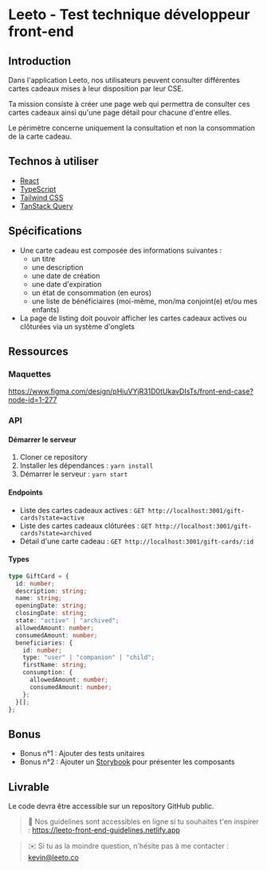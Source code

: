 # Leeto - Test technique développeur front-end

## Introduction

Dans l'application Leeto, nos utilisateurs peuvent consulter différentes cartes cadeaux mises à leur disposition par leur CSE.

Ta mission consiste à créer une page web qui permettra de consulter ces cartes cadeaux ainsi qu'une page détail pour chacune d'entre elles.

Le périmètre concerne uniquement la consultation et non la consommation de la carte cadeau.

## Technos à utiliser

- [React](https://react.dev)
- [TypeScript](https://typescriptlang.org)
- [Tailwind CSS](https://tailwindcss.com)
- [TanStack Query](https://tanstack.com/query)

## Spécifications

- Une carte cadeau est composée des informations suivantes :
  - un titre
  - une description
  - une date de création
  - une date d'expiration
  - un état de consommation (en euros)
  - une liste de bénéficiaires (moi-même, mon/ma conjoint(e) et/ou mes enfants)
- La page de listing doit pouvoir afficher les cartes cadeaux actives ou clôturées via un système d'onglets

## Ressources

### Maquettes

https://www.figma.com/design/pHiuVYjR31D0tUkavDIsTs/front-end-case?node-id=1-277

### API

#### Démarrer le serveur

1. Cloner ce repository
2. Installer les dépendances : `yarn install`
3. Démarrer le serveur : `yarn start`

#### Endpoints

- Liste des cartes cadeaux actives : `GET http://localhost:3001/gift-cards?state=active`
- Liste des cartes cadeaux clôturées : `GET http://localhost:3001/gift-cards?state=archived`
- Détail d'une carte cadeau : `GET http://localhost:3001/gift-cards/:id`

#### Types

```typescript
type GiftCard = {
  id: number;
  description: string;
  name: string;
  openingDate: string;
  closingDate: string;
  state: "active" | "archived";
  allowedAmount: number;
  consumedAmount: number;
  beneficiaries: {
    id: number;
    type: "user" | "companion" | "child";
    firstName: string;
    consumption: {
      allowedAmount: number;
      consumedAmount: number;
    };
  }[];
};
```

## Bonus

- Bonus n°1 : Ajouter des tests unitaires
- Bonus n°2 : Ajouter un [Storybook](https://storybook.js.org) pour présenter les composants

## Livrable

Le code devra être accessible sur un repository GitHub public.

> 📒 Nos guidelines sont accessibles en ligne si tu souhaites t'en inspirer : https://leeto-front-end-guidelines.netlify.app

> ✉️ Si tu as la moindre question, n'hésite pas à me contacter : kevin@leeto.co
